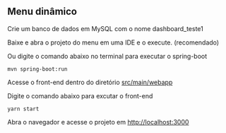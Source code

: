## Menu dinâmico

Crie um banco de dados em MySQL com o nome dashboard_teste1

Baixe e abra o projeto do menu em uma IDE e o execute. (recomendado)

Ou digite o comando abaixo no terminal para executar o spring-boot

`mvn spring-boot:run`

Acesse o front-end dentro do diretório [src/main/webapp](https://github.com/TiagoC-Aguiar/menu-dinamico/tree/master/src/main/webapp)

Digite o comando abaixo para excutar o front-end

`yarn start`

Abra o navegador e acesse o projeto em [http://localhost:3000](http://localhost:3000)
